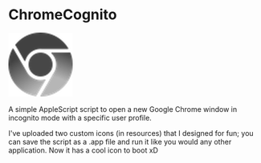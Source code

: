 # ChromeCognito

![alt text](https://github.com/zain-ak/ChromeCognito/blob/master/resources/img.png "Cognito Chrome Icon")  

A simple AppleScript script to open a new Google Chrome window in incognito mode with a specific user profile. 

I've uploaded two custom icons (in resources) that I designed for fun; you can save the script as a .app file and run it like you would any other application. Now it has a cool icon to boot xD